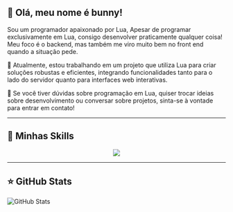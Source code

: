 ## 💜 Olá, meu nome é bunny!

Sou um programador apaixonado por Lua, Apesar de programar exclusivamente em Lua, consigo desenvolver praticamente qualquer coisa! Meu foco é o backend, mas também me viro muito bem no front end quando a situação pede.

🔭 Atualmente, estou trabalhando em um projeto que utiliza Lua para criar soluções robustas e eficientes, integrando funcionalidades tanto para o lado do servidor quanto para interfaces web interativas.

💬 Se você tiver dúvidas sobre programação em Lua, quiser trocar ideias sobre desenvolvimento ou conversar sobre projetos, sinta-se à vontade para entrar em contato!

---

## 🚀 Minhas Skills

<p align="center">
  <a href="https://skillicons.dev">
    <img src="https://skillicons.dev/icons?i=git,kubernetes,docker,c,vim" />
  </a>
</p>

---

## ⭐ GitHub Stats

![GitHub Stats](https://github-readme-stats.vercel.app/api?username=BunnyTheScripter&show_icons=true)

